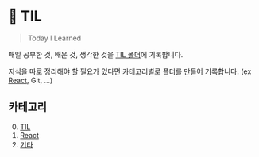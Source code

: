 # 📓 TIL
>  Today I Learned


매일 공부한 것, 배운 것, 생각한 것을 [TIL 폴더](https://github.com/NamJwong/TIL/tree/main/TIL)에 기록합니다.

지식을 따로 정리해야 할 필요가 있다면 카테고리별로 폴더를 만들어 기록합니다. (ex [React](https://github.com/NamJwong/TIL/tree/main/React), Git, ...)

## 카테고리

0. [TIL](https://github.com/NamJwong/TIL/tree/main/TIL)
1. [React](https://github.com/NamJwong/TIL/tree/main/React)
2. [기타](https://github.com/NamJwong/TIL/tree/main/%EA%B8%B0%ED%83%80)
